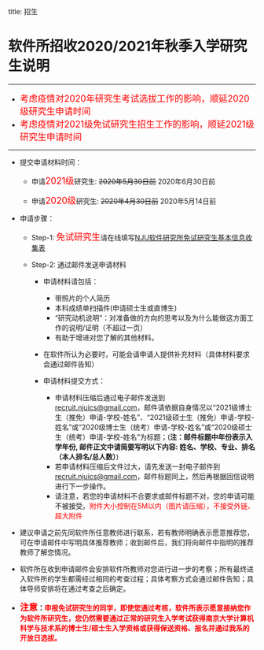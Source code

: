 title: 招生

# 软件所招收2020/2021年秋季入学研究生说明
***
- <font color=red size=4>考虑疫情对2020年研究生考试选拔工作的影响，顺延2020级研究生申请时间</font>
- <font color=red size=4>考虑疫情对2021级免试研究生招生工作的影响，顺延2021级研究生申请时间</font>

---

- 提交申请材料时间：
    
    - 申请<font color=red size=4>2021级</font>研究生:  <del>2020年5月30日前</del>  2020年6月30日前

    - 申请<font color=red size=4>2020级</font>研究生:  <del>2020年4月30日前</del>  2020年5月14日前
	
- 申请步骤：

	+ Step-1: <font color=red size=4>免试研究生</font>请在线填写[NJU软件研究所免试研究生基本信息收集表](https://wj.qq.com/s2/6323748/c214/)
	
	+ Step-2: 通过邮件发送申请材料

		- 申请材料请包括： 
			+ 带照片的个人简历
			+ 本科成绩单扫描件(申请硕士生或直博生)
			+ “研究动机说明”：对准备做的方向的思考以及为什么能做这方面工作的说明/证明（不超过一页）
			+ 有助于增进对您了解的其他材料。
			
		- 在软件所认为必要时，可能会请申请人提供补充材料（具体材料要求会通过邮件告知）
		
		- 申请材料提交方式：
			+ 申请材料压缩后通过电子邮件发送到 <recruit.njuics@gmail.com>，邮件请依据自身情况以“2021级博士生（推免）申请-学校-姓名”、“2021级硕士生（推免）申请-学校-姓名”或“2020级博士生（统考）申请-学校-姓名”或“2020级硕士生（统考）申请-学校-姓名”为标题；(**注：邮件标题中年份表示入学年份, 邮件正文中请简要写明以下内容: 姓名、学校、专业、排名（本人排名/总人数）**)
			+ 若申请材料压缩后文件过大，请先发送一封电子邮件到 <recruit.njuics@gmail.com>，邮件标题同上，然后再根据回信说明进行下一步操作。
			+ 请注意，若您的申请材料不合要求或邮件标题不对，您的申请可能不被接受。<font color=red>附件大小控制在5M以内（图片请压缩），不接受外链、超大附件</font>
- 建议申请之前先同软件所任意教师进行联系，若有教师明确表示愿意推荐您，可在申请邮件中写明具体推荐教师；收到邮件后，我们将向邮件中指明的推荐教师了解您情况。
- 软件所在收到申请邮件会安排软件所教师对您进行进一步的考察；所有最终进入软件所的学生都需经过相同的考查过程；具体考察方式会通过邮件告知；具体导师安排将在通过考查之后确定。
- <font color=red size=4>**注意</font>：<font color=red>申报免试研究生的同学，即使您通过考核，软件所表示愿意接纳您作为软件所研究生，您仍然需要通过正常的研究生入学考试获得南京大学计算机科学与技术系的博士生/硕士生入学资格或获得保送资格、报名并通过我系的开放日选拔。**</font>




